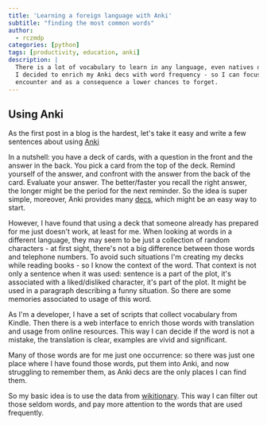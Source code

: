 ```yaml
---
title: 'Learning a foreign language with Anki'
subtitle: "finding the most common words"
author:
  - rczmdp
categories: [python]
tags: [productivity, education, anki]
description: |
  There is a lot of vocabulary to learn in any language, even natives don't know them all. 
  I decided to enrich my Anki decs with word frequency - so I can focus on the words that I have higher chanes to 
  encounter and as a consequence a lower chances to forget.
---
```


## Using Anki

As the first post in a blog is the hardest, let's take it easy and write a few sentences about
using [Anki](https://apps.ankiweb.net/)

In a nutshell: you have a deck of cards, with a question in the front and the answer in the back. You pick a card from the
top of the deck. Remind yourself of the answer, and confront with the answer from the back of the card. Evaluate your answer.
The better/faster you recall the right answer, the longer might be the period for the next reminder.
So the idea is super simple, moreover, Anki provides many [decs](https://ankiweb.net/shared/decks), which might be an easy way to 
start.

However, I have found that using a deck that someone already has prepared for me just doesn't work, at least for me.
When looking at words in a different language, they may seem to be just a collection of random characters - at first
sight, there's not a big difference between those words and telephone numbers.
To avoid such situations I'm creating my decks while reading books - so I know the context of the word.
That context is not only a sentence when it was used: sentence is a part of the plot, it's associated with a liked/disliked character, it's part of the plot. 
It might be used in a paragraph describing a funny situation. 
So there are some memories associated to usage of this word. 

As I'm a developer, I have a set of scripts that collect vocabulary from Kindle. Then there is a web interface to
enrich those words with translation and usage from online resources. 
This way I can decide if the word is not a mistake, the translation is clear, examples are vivid and significant.  


Many of those words are for me just one occurrence: so there was just one place where I have
found those words, put them into Anki, and now struggling to remember them, as Anki decs are the only places I can find them. 

So my basic idea is to use the data from [wikitionary](https://en.wiktionary.org/wiki/Wiktionary:Frequency_lists/Spanish).
This way I can filter out those seldom words, and pay more attention to the words that are used frequently.

